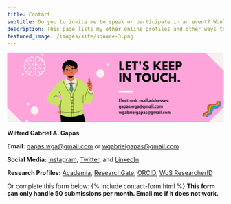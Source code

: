 ```yaml
---
title: Contact
subtitle: Do you to invite me to speak or participate in an event? Would you like to collaborate with me? Do you have questions regarding my presentations and/or research? Do you want to avail my professional services? Let's keep in touch.
description: This page lists my other online profiles and other ways to reach me.
featured_image: /images/site/square-3.png
---
```


![](/images/site/pagebanner/contact.png)

**Wilfred Gabriel A. Gapas**

**Email:** [gapas.wga@gmail.com](mailto:gapas.wga@gmail.com) or [wgabrielgapas@gmail.com](mailto:wgabrielgapas@gmail.com)

**Social Media:** [Instagram](https://www.instagram.com/senseigab), [Twitter](https://www.twitter.com/senseigab), and [LinkedIn](https://www.linkedin.com/in/gapaswga/)

**Research Profiles:** [Academia](https://ust-ph.academia.edu/gapaswga), [ResearchGate](https://www.researchgate.net/profile/Wilfred_Gabriel_Gapas), [ORCID](https://orcid.org/0000-0001-5156-3944), [WoS ResearcherID](https://publons.com/researcher/1753178/wilfred-gabriel-a-gapas/)

Or complete this form below:
{% include contact-form.html %}
**This form can only handle 50 submissions per month. Email me if it does not work.**